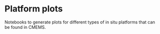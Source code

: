 # Platform plots

Notebooks to generate plots for different types of in situ platforms that can be found in CMEMS.
